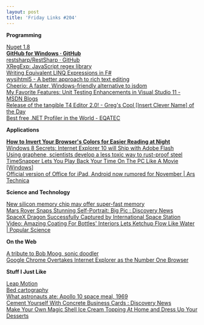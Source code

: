 ```yaml
---
layout: post
title: 'Friday Links #204'
---
```

**Programming**

[Nuget 1.8](http://docs.nuget.org/docs/release-notes/nuget-1.8)   
[**GitHub for Windows · GitHub**](https://github.com/blog/1127-github-for-windows)   
[restsharp/RestSharp · GitHub](https://github.com/restsharp/RestSharp#readme)   
[XRegExp: JavaScript regex library](http://xregexp.com/)   
[Writing Equivalent LINQ Expressions in F#](http://www.c-sharpcorner.com/UploadFile/mgold/writing-equivalent-linq-expressions-in-fsharp/)   
[wysihtml5 - A better approach to rich text editing](http://xing.github.com/wysihtml5/)   
[Cheerio: A faster, Windows-friendly alternative to jsdom](http://encosia.com/cheerio-faster-windows-friendly-alternative-jsdom/)   
[My Favorite Features: Unit Testing Enhancements in Visual Studio 11 - MSDN Blogs](http://blogs.msdn.com/b/jasonz/archive/2012/05/22/my-favorite-features-unit-testing-enhancements-in-visual-studio-11.aspx)   
[Release of the tangible T4 Editor 2.0! - Greg's Cool [Insert Clever Name] of the Day](http://coolthingoftheday.blogspot.co.uk/2012/05/feeling-of-excitement-is-tangible-with.html)   
[Best free .NET Profiler in the World - EQATEC](https://eqatec.com/Profiler/)

**Applications**

[**How to Invert Your Browser's Colors for Easier Reading at Night**](http://lifehacker.com/5912480/how-to-invert-your-browsers-colors-for-easier-reading-at-night)   
[Windows 8 Secrets: Internet Explorer 10 will Ship with Adobe Flash](http://www.winsupersite.com/article/windows8/windows-8-secrets-internet-explorer-10-ship-adobe-flash-143180)   
[Using graphene, scientists develop a less toxic way to rust-proof steel](http://www.sciencedaily.com/releases/2012/05/120518132553.htm)   
[TimeSnapper Lets You Play Back Your Time On The PC Like A Movie [Windows]](http://www.makeuseof.com/tag/timesnapper-lets-you-play-back-your-time-on-the-pc-like-a-movie/)   
[Official version of Office for iPad, Android now rumored for November | Ars Technica](http://arstechnica.com/apple/2012/05/official-version-of-office-for-ipad-android-now-rumored-for-november/)

**Science and Technology**

[New silicon memory chip may offer super-fast memory](http://www.sciencedaily.com/releases/2012/05/120518132549.htm)   
[Mars Rover Snaps Stunning Self-Portrait: Big Pic : Discovery News](http://news.discovery.com/space/big-pic-mars-rover-opportunity-portrait-120523.html)   
[SpaceX Dragon Successfully Captured by International Space Station](http://www.popsci.com/technology/article/2012-05/spacex-dragon-successfully-captured-international-space-station)   
[Video: Amazing Coating For Bottles' Interiors Lets Ketchup Flow Like Water | Popular Science](http://www.popsci.com/technology/article/2012-05/video-amazing-coating-bottles-interiors-lets-ketchup-flow-water)

**On the Web**

[A tribute to Bob Moog, sonic doodler](http://googleblog.blogspot.com/2012/05/tribute-to-bob-moog-sonic-doodler.html)   
[Google Chrome Overtakes Internet Explorer as the Number One Browser](http://lifehacker.com/5911979/google-chrome-overtakes-internet-explorer-as-the-number-one-browser)

**Stuff I Just Like**

[Leap Motion](http://www.leapmotion.com/)   
[Bed cartography](http://flowingdata.com/2012/05/01/bed-cartography/)   
[What astronauts ate: Apollo 10 space meal, 1969](http://www.sciencedaily.com/releases/2012/05/120518132244.htm)   
[Cement Yourself With Concrete Business Cards : Discovery News](http://news.discovery.com/tech/concrete-business-cards-120523.html)   
[Make Your Own Magic Shell Ice Cream Topping At Home and Dress Up Your Desserts](http://lifehacker.com/5913270/make-your-own-magic-shell-ice-cream-topping-at-home-and-dress-up-your-desserts)
